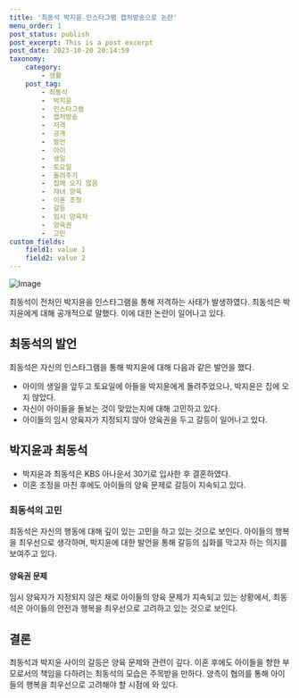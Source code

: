 ```yaml
---
title: '최동석 박지윤 인스타그램 캡처방송으로 논란'
menu_order: 1
post_status: publish
post_excerpt: This is a post excerpt
post_date: 2023-10-20 20:14:59
taxonomy:
    category:
        - 생활
    post_tag:
        - 최동석
        -  박지윤
        -  인스타그램
        -  캡처방송
        -  저격
        -  공개
        -  발언
        -  아이
        -  생일
        -  토요일
        -  돌려주기
        -  집에 오지 않음
        -  자녀 양육
        -  이혼 조정
        -  갈등
        -  임시 양육자
        -  양육권
        -  고민
custom_fields:
    field1: value 1
    field2: value 2
---
```


![Image](https://imgnews.pstatic.net/image/448/2024/02/06/2024020690035_0_20240206094101911.jpg?type=w647)


최동석이 전처인 박지윤을 인스타그램을 통해 저격하는 사태가 발생하였다. 최동석은 박지윤에게 대해 공개적으로 말했다. 이에 대한 논란이 일어나고 있다.

## 최동석의 발언
최동석은 자신의 인스타그램을 통해 박지윤에 대해 다음과 같은 발언을 했다.
- 아이의 생일을 앞두고 토요일에 아들을 박지윤에게 돌려주었으나, 박지윤은 집에 오지 않았다.
- 자신이 아이들을 돌보는 것이 맞았는지에 대해 고민하고 있다.
- 아이들의 임시 양육자가 지정되지 않아 양육권을 두고 갈등이 일어나고 있다.

## 박지윤과 최동석
- 박지윤과 최동석은 KBS 아나운서 30기로 입사한 후 결혼하였다.
- 이혼 조정을 마친 후에도 아이들의 양육 문제로 갈등이 지속되고 있다.

### 최동석의 고민
최동석은 자신의 행동에 대해 깊이 있는 고민을 하고 있는 것으로 보인다. 아이들의 행복을 최우선으로 생각하며, 박지윤에 대한 발언을 통해 갈등의 심화를 막고자 하는 의지를 보여주고 있다.

#### 양육권 문제
임시 양육자가 지정되지 않은 채로 아이들의 양육 문제가 지속되고 있는 상황에서, 최동석은 아이들의 안전과 행복을 최우선으로 고려하고 있는 것으로 보인다.

## 결론
최동석과 박지윤 사이의 갈등은 양육 문제와 관련이 깊다. 이혼 후에도 아이들을 향한 부모로서의 책임을 다하려는 최동석의 모습은 주목받을 만하다. 양측이 협의를 통해 아이들의 행복을 최우선으로 고려해야 할 시점에 와 있다.
